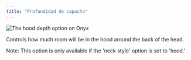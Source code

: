 ```yaml
---
title: "Profundidad de capucha"
---
```


![The hood depth option on Onyx](hooddepth.svg)

Controls how much room will be in the hood around the back of the head.

Note: This option is only available if the 'neck style' option is set to 'hood.'
